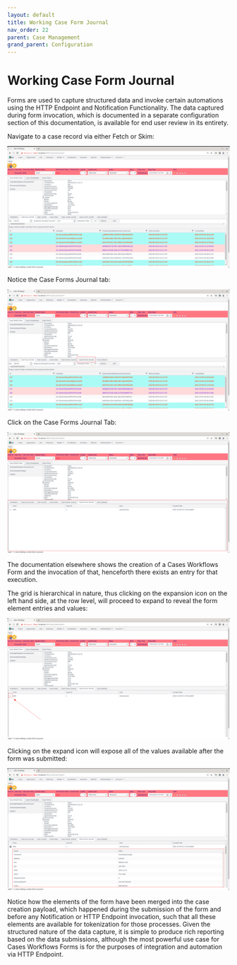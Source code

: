 ```yaml
---
layout: default
title: Working Case Form Journal
nav_order: 22
parent: Case Management
grand_parent: Configuration
---
```


# Working Case Form Journal
Forms are used to capture structured data and invoke certain automations using the HTTP Endpoint and Notification Functionality.  The data captured during form invocation, which is documented in a separate configuration section of this documentation,  is available for end user review in its entirety.

Navigate to a case record via either Fetch or Skim:

![Image](CaseToNavigateToCaseFormsJournal.png)

Notice the Case Forms Journal tab:

![Image](LocationOfCaseFormsJournal.png)

Click on the Case Forms Journal Tab:

![Image](ExposedCaseFormsJournalTab.png)

The documentation elsewhere shows the creation of a Cases Workflows Form and the invocation of that, henceforth there exists an entry for that execution.

The grid is hierarchical in nature, thus clicking on the expansion icon on the left hand side, at the row level, will proceed to expand to reveal the form element entries and values:

![Image](LocationOfExpandForGrid.png)

Clicking on the expand icon will expose all of the values available after the form was submitted:

![Image](ExpandedCasesFormValues.png)

Notice how the elements of the form have been merged into the case creation payload, which happened during the submission of the form and before any Notification or HTTP Endpoint invocation,  such that all these elements are available for tokenization for those processes.  Given the structured nature of the data capture,  it is simple to produce rich reporting based on the data submissions,  although the most powerful use case for Cases Workflows Forms is for the purposes of integration and automation via HTTP Endpoint.